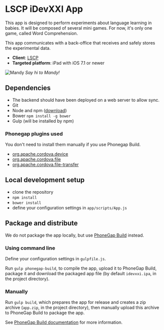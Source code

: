 # LSCP iDevXXI App

This app is designed to perform experiments about language learning in babies. It will be composed of several mini games. For now, it's only one game, called Word Comprehension.

This app communicates with a back-office that receives and safely stores the experimental data.

* **Client**: [LSCP](http://www.lscp.net)
* **Targeted platform**: iPad with iOS 7.1 or newer

![Mandy](http://idevxxi.acristia.org/assets/mandy-hello-b3c05f337045d53c2c709f49598bcf43.png) *Say hi to Mandy!*

## Dependencies

* The backend should have been deployed on a web server to allow sync.
* Git
* Node and npm ([download](http://nodejs.org/download/))
* Bower `npm install -g bower`
* Gulp (will be installed by npm)

### Phonegap plugins used

You don't need to install them manually if you use Phonegap Build.

* [org.apache.cordova.device](https://build.phonegap.com/plugins/1178)
* [org.apache.cordova.file](https://build.phonegap.com/plugins/1164)
* [org.apache.cordova.file-transfer](https://build.phonegap.com/plugins/1177)

## Local development setup

* clone the repository
* `npm install`
* `bower install`
* define your configuration settings in `app/scripts/App.js`

## Package and distribute

We do not package the app locally, but use [PhoneGap Build](http://build.phonegap.com) instead.

### Using command line

Define your configuration settings in `gulpfile.js`.

Run `gulp phonegap-build`, to compile the app, upload it to PhoneGap Build, package it and download the packaged app file (by default `idevxxi.ipa`, in the project directory).

### Manually

Run `gulp build`, which prepares the app for release and creates a zip archive (`app.zip`, in the project directory), then manually upload this archive to PhoneGap Build to package the app.

See [PhoneGap Build documentation](http://docs.build.phonegap.com) for more information.
